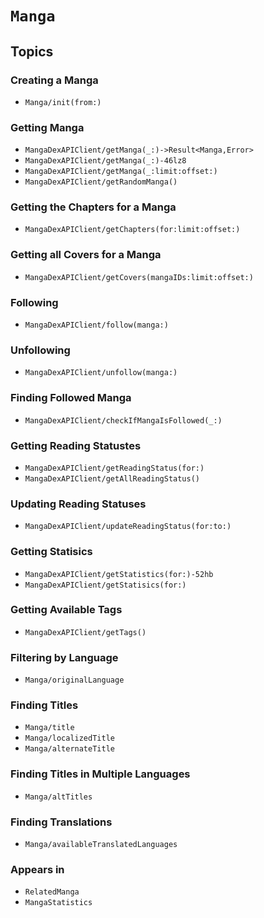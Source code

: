 # ``Manga``

## Topics

### Creating a Manga

- ``Manga/init(from:)``

### Getting Manga

- ``MangaDexAPIClient/getManga(_:)->Result<Manga,Error>``
- ``MangaDexAPIClient/getManga(_:)-46lz8``
- ``MangaDexAPIClient/getManga(_:limit:offset:)``
- ``MangaDexAPIClient/getRandomManga()``

### Getting the Chapters for a Manga

- ``MangaDexAPIClient/getChapters(for:limit:offset:)``

### Getting all Covers for a Manga

- ``MangaDexAPIClient/getCovers(mangaIDs:limit:offset:)``

### Following

- ``MangaDexAPIClient/follow(manga:)``

### Unfollowing

- ``MangaDexAPIClient/unfollow(manga:)``

### Finding Followed Manga

- ``MangaDexAPIClient/checkIfMangaIsFollowed(_:)``

### Getting Reading Statustes

- ``MangaDexAPIClient/getReadingStatus(for:)``
- ``MangaDexAPIClient/getAllReadingStatus()``

### Updating Reading Statuses

- ``MangaDexAPIClient/updateReadingStatus(for:to:)``

### Getting Statisics

- ``MangaDexAPIClient/getStatistics(for:)-52hb``
- ``MangaDexAPIClient/getStatisics(for:)``

### Getting Available Tags

- ``MangaDexAPIClient/getTags()``

### Filtering by Language

- ``Manga/originalLanguage``

### Finding Titles

- ``Manga/title``
- ``Manga/localizedTitle``
- ``Manga/alternateTitle``

### Finding Titles in Multiple Languages

- ``Manga/altTitles``

### Finding Translations

- ``Manga/availableTranslatedLanguages``


### Appears in

- ``RelatedManga``
- ``MangaStatistics``
